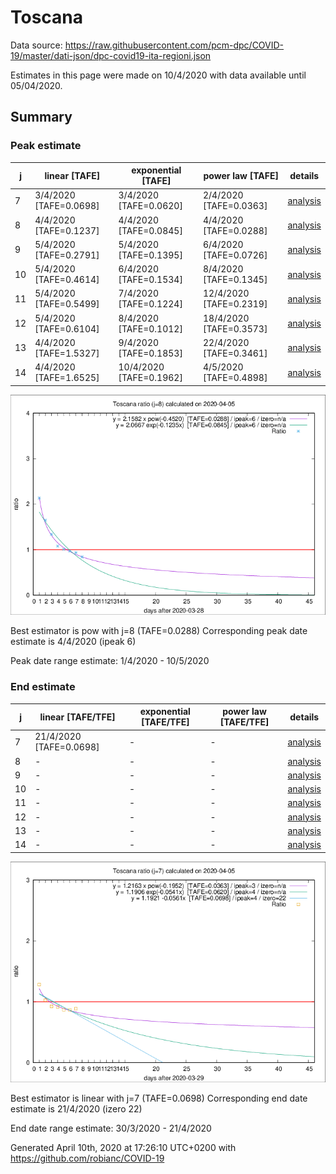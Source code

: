 # Toscana


Data source: https://raw.githubusercontent.com/pcm-dpc/COVID-19/master/dati-json/dpc-covid19-ita-regioni.json

Estimates in this page were made on 10/4/2020 with data available until 05/04/2020.


## Summary 

### Peak estimate 
|j|linear [TAFE]|exponential [TAFE]|power law [TAFE]|details|
|---|----|-----------|---------|-------|
|7|3/4/2020 [TAFE=0.0698]|3/4/2020 [TAFE=0.0620]|2/4/2020 [TAFE=0.0363]|[analysis](COVID-19_toscana_j7_2020-04-05.md)|
|8|4/4/2020 [TAFE=0.1237]|4/4/2020 [TAFE=0.0845]|4/4/2020 [TAFE=0.0288]|[analysis](COVID-19_toscana_j8_2020-04-05.md)|
|9|5/4/2020 [TAFE=0.2791]|5/4/2020 [TAFE=0.1395]|6/4/2020 [TAFE=0.0726]|[analysis](COVID-19_toscana_j9_2020-04-05.md)|
|10|5/4/2020 [TAFE=0.4614]|6/4/2020 [TAFE=0.1534]|8/4/2020 [TAFE=0.1345]|[analysis](COVID-19_toscana_j10_2020-04-05.md)|
|11|5/4/2020 [TAFE=0.5499]|7/4/2020 [TAFE=0.1224]|12/4/2020 [TAFE=0.2319]|[analysis](COVID-19_toscana_j11_2020-04-05.md)|
|12|5/4/2020 [TAFE=0.6104]|8/4/2020 [TAFE=0.1012]|18/4/2020 [TAFE=0.3573]|[analysis](COVID-19_toscana_j12_2020-04-05.md)|
|13|4/4/2020 [TAFE=1.5327]|9/4/2020 [TAFE=0.1853]|22/4/2020 [TAFE=0.3461]|[analysis](COVID-19_toscana_j13_2020-04-05.md)|
|14|4/4/2020 [TAFE=1.6525]|10/4/2020 [TAFE=0.1962]|4/5/2020 [TAFE=0.4898]|[analysis](COVID-19_toscana_j14_2020-04-05.md)|

![best peak estimate](COVID-19_toscana_j8_2020-04-05.png)

Best estimator is pow with j=8 (TAFE=0.0288)
Corresponding peak date estimate is 4/4/2020 (ipeak 6)


Peak date range estimate: 1/4/2020 - 10/5/2020

### End estimate 
|j|linear [TAFE/TFE]|exponential [TAFE/TFE]|power law [TAFE/TFE]|details|
|---|----|-----------|---------|-------|
|7|21/4/2020 [TAFE=0.0698]|-|-|[analysis](COVID-19_toscana_j7_2020-04-05.md)|
|8|-|-|-|[analysis](COVID-19_toscana_j8_2020-04-05.md)|
|9|-|-|-|[analysis](COVID-19_toscana_j9_2020-04-05.md)|
|10|-|-|-|[analysis](COVID-19_toscana_j10_2020-04-05.md)|
|11|-|-|-|[analysis](COVID-19_toscana_j11_2020-04-05.md)|
|12|-|-|-|[analysis](COVID-19_toscana_j12_2020-04-05.md)|
|13|-|-|-|[analysis](COVID-19_toscana_j13_2020-04-05.md)|
|14|-|-|-|[analysis](COVID-19_toscana_j14_2020-04-05.md)|

![best zero estimate](COVID-19_toscana_j7_2020-04-05.png)

Best estimator is linear with j=7 (TAFE=0.0698)
Corresponding end date estimate is 21/4/2020 (izero 22)


End date range estimate: 30/3/2020 - 21/4/2020

Generated April 10th, 2020 at 17:26:10 UTC+0200 with https://github.com/robianc/COVID-19
